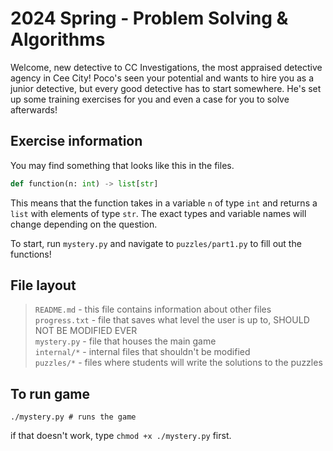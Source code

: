 # 2024 Spring - Problem Solving & Algorithms

Welcome, new detective to CC Investigations, the most appraised detective agency
in Cee City! Poco's seen your potential and wants to hire you as a junior
detective, but every good detective has to start somewhere. He's set up some
training exercises for you and even a case for you to solve afterwards!

## Exercise information

You may find something that looks like this in the files.

```py
def function(n: int) -> list[str]
```

This means that the function takes in a variable ``n`` of type ``int`` and returns a ``list`` with elements of type ``str``. The exact types and variable names will change depending on the question.

To start, run ``mystery.py`` and navigate to ``puzzles/part1.py`` to fill out the functions!

## File layout

> `README.md` - this file contains information about other files \
> `progress.txt` - file that saves what level the user is up to, SHOULD NOT BE MODIFIED EVER \
> `mystery.py` - file that houses the main game \
> `internal/*` - internal files that shouldn't be modified \
> `puzzles/*` - files where students will write the solutions to the puzzles

## To run game

```shell
./mystery.py # runs the game
```

if that doesn't work, type `chmod +x ./mystery.py` first.
